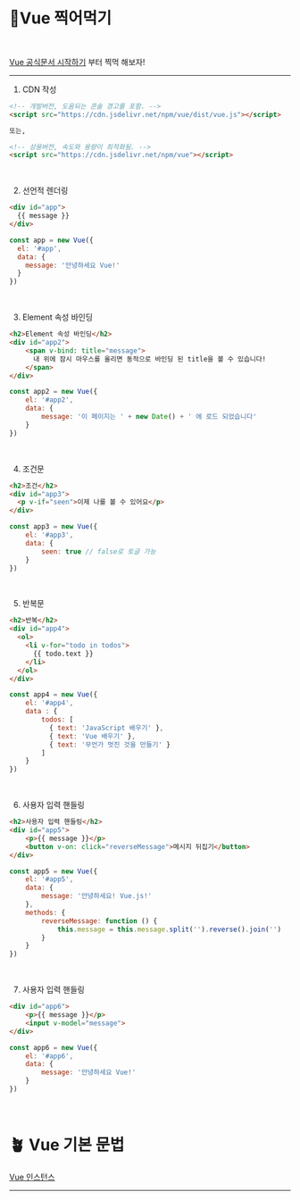 # 🔰Vue 찍어먹기

<br>

[Vue 공식문서 시작하기](https://kr.vuejs.org/v2/guide/index.html) 부터 찍먹 해보자!

<hr>

1. CDN 작성

```html
<!-- 개발버전, 도움되는 콘솔 경고를 포함. -->
<script src="https://cdn.jsdelivr.net/npm/vue/dist/vue.js"></script>

또는,

<!-- 상용버전, 속도와 용량이 최적화됨. -->
<script src="https://cdn.jsdelivr.net/npm/vue"></script>
```

<br>

2. 선언적 렌더링

```html
<div id="app">
  {{ message }}
</div>
```

```js
const app = new Vue({
  el: '#app',
  data: {
    message: '안녕하세요 Vue!'
  }
})
```

<br>

3. Element 속성 바인딩

```html
<h2>Element 속성 바인딩</h2>
<div id="app2">
    <span v-bind: title="message">
      내 위에 잠시 마우스를 올리면 동적으로 바인딩 된 title을 볼 수 있습니다!
    </span>
</div>
```

```js
const app2 = new Vue({
    el: '#app2',
    data: {
        message: '이 페이지는 ' + new Date() + ' 에 로드 되었습니다'
    }
})
```

<br>

4. 조건문

```html
<h2>조건</h2>
<div id="app3">
  <p v-if="seen">이제 나를 볼 수 있어요</p>
</div>
```

```js
const app3 = new Vue({
    el: '#app3',
    data: {
        seen: true // false로 토글 가능
    }
})
```

<br>

5. 반복문

```html
<h2>반복</h2>
<div id="app4">
  <ol>
    <li v-for="todo in todos">
      {{ todo.text }}
    </li>
  </ol>
</div>
```

```js
const app4 = new Vue({
    el: '#app4',
    data : {
        todos: [
          { text: 'JavaScript 배우기' },
          { text: 'Vue 배우기' },
          { text: '무언가 멋진 것을 만들기' }
        ]
    }
})
```

<br>

6. 사용자 입력 핸들링

```html
<h2>사용자 입력 핸들링</h2>
<div id="app5">
    <p>{{ message }}</p>
    <button v-on: click="reverseMessage">메시지 뒤집기</button>
</div>
```

```js
const app5 = new Vue({
    el: '#app5',
    data: {
        message: '안녕하세요! Vue.js!'
    },
    methods: {
        reverseMessage: function () {
            this.message = this.message.split('').reverse().join('')
        }
    }
})
```

<br>

7. 사용자 입력 핸들링

```html
<div id="app6">
    <p>{{ message }}</p>
    <input v-model="message">
</div>
```

```js
const app6 = new Vue({
    el: '#app6',
    data: {
        message: '안녕하세요 Vue!'
    }
})
```

<br>

# 🪴 Vue 기본 문법

[Vue 인스턴스](https://kr.vuejs.org/v2/guide/instance.html)

<hr>



